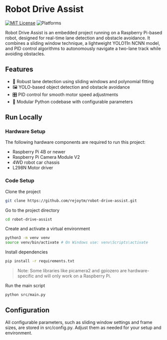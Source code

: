 
# Robot Drive Assist

[![MIT License](https://img.shields.io/badge/License-MIT-green.svg)](https://choosealicense.com/licenses/mit/)
![Platforms](https://img.shields.io/badge/Platform-Raspberry_Pi-blue.svg)

Robot Drive Assist is an embedded project running on a Raspberry Pi-based robot, designed for real-time lane detection and obstacle avoidance. It combines a sliding window technique, a lightweight YOLO11n NCNN model, and PID control algorithms to autonomously navigate a two-lane track while avoiding obstacles.

## Features

- 🚗 Robust lane detection using sliding windows and polynomial fitting
- 🖼️ YOLO-based object detection and obstacle avoidance
- 🎛️ PID control for smooth motor speed adjustments  
- 🔧 Modular Python codebase with configurable parameters  

## Run Locally

### Hardware Setup

The following hardware components are required to run this project:

- Raspberry Pi 4B or newer
- Raspberry Pi Camera Module V2
- 4WD robot car chassis
- L298N Motor driver

### Code Setup

Clone the project

```bash
git clone https://github.com/rejoytm/robot-drive-assist.git
```

Go to the project directory

```bash
cd robot-drive-assist
```

Create and activate a virtual environment

```bash
python3 -m venv venv
source venv/bin/activate # On Windows use: venv\Scripts\activate
```

Install dependencies

```bash
pip install -r requirements.txt
```

> Note: Some libraries like picamera2 and gpiozero are hardware-specific and will only work on a Raspberry Pi.

Run the main script

```bash
python src/main.py
```


## Configuration

All configurable parameters, such as sliding window settings and frame sizes, are stored in src/config.py. Adjust them as needed for your setup and environment.

